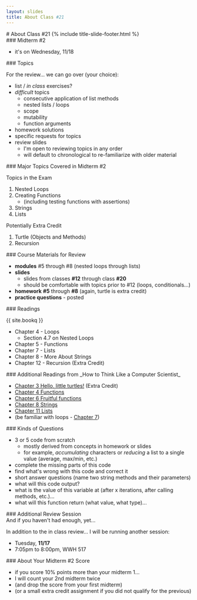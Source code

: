 ```yaml
---
layout: slides
title: About Class #21 
---
```

<section markdown="block" class="title-slide">
#  About Class #21
{% include title-slide-footer.html %}
</section>

<section markdown="block">
###  Midterm #2

* it's on Wednesday, 11/18
</section>

<section markdown="block">
###  Topics

For the review... we can go over (your choice):

* list / _in class_ exercises?
* _difficult_ topics
	* consecutive application of list methods
	* nested lists / loops
	* scope 
	* mutability
	* function arguments
* homework solutions
* specific requests for topics
* review slides
	* I'm open to reviewing topics in any order
	* will default to chronological to re-familiarize with older material
</section>

<section markdown="block">
###  Major Topics Covered in Midterm #2

Topics in the Exam

1. Nested Loops
2. Creating Functions 
	* (including testing functions with assertions)
3. Strings
4. Lists

Potentially Extra Credit

1. Turtle (Objects and Methods)
2. Recursion
</section>

<!--
<section markdown="block">
###  Homework #6, #7



* [nerd_talk.py](../../resources/code/hw7/nerd_talk.py)
	* lots of creative solutions, solution above uses conditionals and string concatenation
	* here's one [wrong way with the replace method](http://www.pythontutor.com/visualize.html#code=def+convert(words)%3A%0A+++++%23+partial+implementation%0A+++++words.replace('A',+'4')%0A+++++words.replace('a',+'4')%0A++%0A++++++++++++++++++++++++++++++++++++++++++++++++++++++++++%0Aprint(convert('hay'))&mode=display&cumulative=false&heapPrimitives=false&drawParentPointers=false&textReferences=false&showOnlyOutputs=false&py=3&curInstr=0), and one [right way with the replace method](http://www.pythontutor.com/visualize.html#code=def+convert(words)%3A%0A+++++%23+partial+implementation%0A+++++words+%3D+words.replace('A',+'4')%0A+++++words+%3D+words.replace('a',+'4')%0A+++++return+words%0A++%0A++++++++++++++++++++++++++++++++++++++++++++++++++++++++++%0Aprint(convert('hay'))&mode=display&cumulative=false&heapPrimitives=false&drawParentPointers=false&textReferences=false&showOnlyOutputs=false&py=3&curInstr=0)
	* here's an [interesting one...](http://www.pythontutor.com/visualize.html#code=def+convert(words)%3A%0A+++++a+%3D+''%0A+++++for+num+in+range(0,len(words))%3A%0A++++++++++if+words%5Bnum%5D+%3D%3D+'a'+or+words%5Bnum%5D+%3D%3D+'A'%3A%0A+++++++++++++++a+%2B%3D+str(4)%0A++++++++++elif+words%5Bnum%5D+%3D%3D+'e'+or+words%5Bnum%5D+%3D%3D+'E'%3A%0A+++++++++++++++a+%2B%3D+str(3)%0A++++++++++elif+words%5Bnum%5D+%3D%3D+'i'+or+words%5Bnum%5D+%3D%3D+'I'%3A%0A+++++++++++++++a+%2B%3D+str(1)%0A++++++++++elif+words%5Bnum%5D+%3D%3D+'o'+or+words%5Bnum%5D+%3D%3D+'O'%3A%0A+++++++++++++++a+%2B%3D+str(0)%0A++++++++++else%3A%0A+++++++++++++++a+%2B%3D+words%5Bnum%5D%0A+++++return+a%0A++++++++++++++++++++++++++++++++%0A++++++++++++++++++++++++++++++++%0Aprint(convert('aeioAEIO'))&mode=display&cumulative=false&heapPrimitives=false&drawParentPointers=false&textReferences=false&showOnlyOutputs=false&py=3&curInstr=0)
</section>

<section markdown="block">
###  Homework #6 
* [prime.py](../../resources/code/hw7/prime.py)
	* [a common error with prime.py](http://www.pythontutor.com/visualize.html#code=def+is_prime(n)%3A%0A++++for+i+in+range(2,+n)%3A%0A++++++++if+n+%25+i+%3D%3D+0%3A%0A++++++++++++return+False%0A++++++++else%3A%0A++++++++++++return+True%0A%0Aprint('Is+9+prime%3F+'+%2B+str(is_prime(9)))&mode=display&cumulative=false&heapPrimitives=false&drawParentPointers=false&textReferences=false&showOnlyOutputs=false&py=3&curInstr=0)
	* placement of break or return
	* btw, can we make this algorithm slightly more efficient?
* [recursive_power.py](../../resources/code/hw7/recursive_power.py)
	* what's the base case?
	* how do we define power in terms of itself?
	* [step_by_step](http://www.pythontutor.com/visualize.html#code=def+recursive_power(n,+p)%3A%0A++++if+p+%3D%3D+0%3A%0A++++++++return+1%0A++++else%3A%0A++++++++return+n+*+recursive_power(n,+p+-+1)%0A%0Aassert+1+%3D%3D+recursive_power(2,+0),+'base+case,+power+of+0+is+1'%0Aassert+81+%3D%3D+recursive_power(3,+4),+'returns+n+raised+to+power+p'&mode=display&cumulative=false&heapPrimitives=false&drawParentPointers=false&textReferences=false&showOnlyOutputs=false&py=3&curInstr=0)
</section>
-->


<section markdown="block">
###  Course Materials for Review

* __modules__ #5 through #8 (nested loops through lists)
* __slides__
	* slides from classes __#12__ through class __#20__
	* should be comfortable with topics prior to #12 (loops, conditionals...)
* __homework__ __#5__ through __#8__ (again, turtle is extra credit)
* __practice questions__ - posted
</section>

<section markdown="block">
###  Readings 

{{ site.bookq }}

* Chapter 4 - Loops
	* Section 4.7 on Nested Loops
* Chapter 5 - Functions
* Chapter 7 - Lists
* Chapter 8 - More About Strings 
* Chapter 12 - Recursion (Extra Credit)


</section>

<section markdown="block">
###  Additional Readings from _How to Think Like a Computer Scientist_
 
* [Chapter 3 Hello, little turtles!](http://openbookproject.net/thinkcs/python/english3e/hello_little_turtles.html) (Extra Credit)
* [Chapter 4 Functions](http://openbookproject.net/thinkcs/python/english3e/functions.html)
* [Chapter 6 Fruitful functions](http://openbookproject.net/thinkcs/python/english3e/fruitful_functions.html)
* [Chapter 8 Strings](http://openbookproject.net/thinkcs/python/english3e/strings.html)
* [Chapter 11 Lists](http://openbookproject.net/thinkcs/python/english3e/lists.html)
* (be familiar with loops - [Chapter 7](http://openbookproject.net/thinkcs/python/english3e/iteration.html))
</section>


<section markdown="block">
###  Kinds of Questions

* 3 or 5 code from scratch 
	* mostly derived from concepts in homework or slides
	* for example, _accumulating_ characters or _reducing_ a list to a single value (average, max/min, etc.)
* complete the missing parts of this code
* find what's wrong with this code and correct it
* short answer questions (name two string methods and their parameters)
* what will this code output?
* what is the value of this variable at (after x iterations, after calling methods, etc.)...
* what will this function return (what value, what type)...
</section>

<section markdown="block">
###  Additional Review Session

<aside>And if you haven't had enough, yet...</aside>

In addition to the in class review... I will be running another session:

* Tuesday, __11/17__
* 7:05pm to 8:00pm, WWH 517
</section>

<section markdown="block">
###  About Your Midterm #2 Score


* if you score 10% points more than your midterm 1...
* I will count your 2nd midterm twice
* (and drop the score from your first midterm)
* (or a small extra credit assignment if you did not qualify for the previous)

</section>
